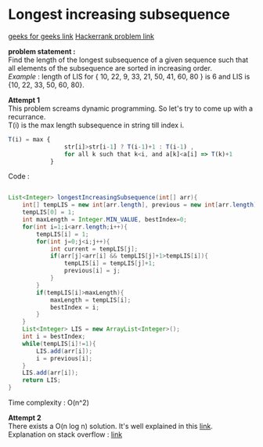 # Longest increasing subsequence  
[geeks for geeks link](http://www.geeksforgeeks.org/dynamic-programming-set-3-longest-increasing-subsequence/)
[Hackerrank problem link](https://www.hackerrank.com/challenges/longest-increasing-subsequent)
  
**problem statement :**  
Find the length of the longest subsequence of a given sequence such that all elements of the subsequence are sorted in increasing order.  
_Example_ : length of LIS for { 10, 22, 9, 33, 21, 50, 41, 60, 80 } is 6 and LIS is {10, 22, 33, 50, 60, 80}.  

**Attempt 1**  
This problem screams dynamic programming. So let's try to come up with a recurrance.  
T(i) is the max length subsequence in string till index i.
```javascript
T(i) = max {  
				str[i]>str[i-1] ? T(i-1)+1 : T(i-1) ,
				for all k such that k<i, and a[k]<a[i] => T(k)+1
			}
````
Code :  
````*.java

List<Integer> longestIncreasingSubsequence(int[] arr){
	int[] tempLIS = new int[arr.length], previous = new int[arr.length];
	tempLIS[0] = 1;
	int maxLength = Integer.MIN_VALUE, bestIndex=0;
	for(int i=1;i<arr.length;i++){
		tempLIS[i] = 1;
		for(int j=0;j<i;j++){
			int current = tempLIS[j];
			if(arr[j]<arr[i] && tempLIS[j]+1>tempLIS[i]){
				tempLIS[i] = tempLIS[j]+1;
				previous[i] = j;
			}
		}
		if(tempLIS[i]>maxLength){
			maxLength = tempLIS[i];
			bestIndex = i;
		}
	}
	List<Integer> LIS = new ArrayList<Integer>();
	int i = bestIndex;
	while(tempLIS[i]!=1){
		LIS.add(arr[i]);
		i = previous[i];
	}
	LIS.add(arr[i]);
	return LIS;
}
````
Time complexity : O(n^2)


**Attempt 2**  
There exists a O(n log n) solution. It's well explained in this [link](http://www.geeksforgeeks.org/longest-monotonically-increasing-subsequence-size-n-log-n/).  
Explanation on stack overflow : [link](http://stackoverflow.com/questions/2631726/how-to-determine-the-longest-increasing-subsequence-using-dynamic-programming)